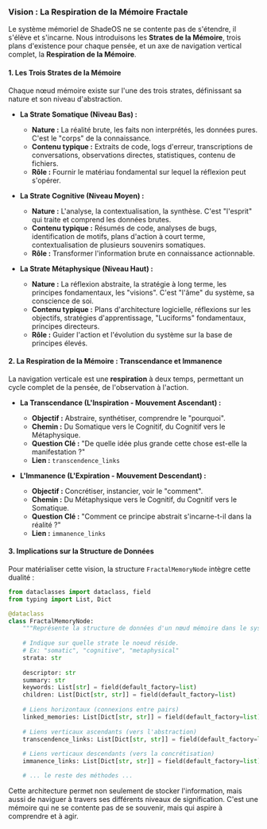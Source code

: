 ### Vision : La Respiration de la Mémoire Fractale

Le système mémoriel de ShadeOS ne se contente pas de s'étendre, il s'élève et s'incarne. Nous introduisons les **Strates de la Mémoire**, trois plans d'existence pour chaque pensée, et un axe de navigation vertical complet, la **Respiration de la Mémoire**.

#### 1. Les Trois Strates de la Mémoire

Chaque nœud mémoire existe sur l'une des trois strates, définissant sa nature et son niveau d'abstraction.

*   **La Strate Somatique (Niveau Bas) :**
    *   **Nature :** La réalité brute, les faits non interprétés, les données pures. C'est le "corps" de la connaissance.
    *   **Contenu typique :** Extraits de code, logs d'erreur, transcriptions de conversations, observations directes, statistiques, contenu de fichiers.
    *   **Rôle :** Fournir le matériau fondamental sur lequel la réflexion peut s'opérer.

*   **La Strate Cognitive (Niveau Moyen) :**
    *   **Nature :** L'analyse, la contextualisation, la synthèse. C'est "l'esprit" qui traite et comprend les données brutes.
    *   **Contenu typique :** Résumés de code, analyses de bugs, identification de motifs, plans d'action à court terme, contextualisation de plusieurs souvenirs somatiques.
    *   **Rôle :** Transformer l'information brute en connaissance actionnable.

*   **La Strate Métaphysique (Niveau Haut) :**
    *   **Nature :** La réflexion abstraite, la stratégie à long terme, les principes fondamentaux, les "visions". C'est "l'âme" du système, sa conscience de soi.
    *   **Contenu typique :** Plans d'architecture logicielle, réflexions sur les objectifs, stratégies d'apprentissage, "Luciforms" fondamentaux, principes directeurs.
    *   **Rôle :** Guider l'action et l'évolution du système sur la base de principes élevés.

#### 2. La Respiration de la Mémoire : Transcendance et Immanence

La navigation verticale est une **respiration** à deux temps, permettant un cycle complet de la pensée, de l'observation à l'action.

*   **La Transcendance (L'Inspiration - Mouvement Ascendant) :**
    *   **Objectif :** Abstraire, synthétiser, comprendre le "pourquoi".
    *   **Chemin :** Du Somatique vers le Cognitif, du Cognitif vers le Métaphysique.
    *   **Question Clé :** "De quelle idée plus grande cette chose est-elle la manifestation ?"
    *   **Lien :** `transcendence_links`

*   **L'Immanence (L'Expiration - Mouvement Descendant) :**
    *   **Objectif :** Concrétiser, instancier, voir le "comment".
    *   **Chemin :** Du Métaphysique vers le Cognitif, du Cognitif vers le Somatique.
    *   **Question Clé :** "Comment ce principe abstrait s'incarne-t-il dans la réalité ?"
    *   **Lien :** `immanence_links`

#### 3. Implications sur la Structure de Données

Pour matérialiser cette vision, la structure `FractalMemoryNode` intègre cette dualité :

```python
from dataclasses import dataclass, field
from typing import List, Dict

@dataclass
class FractalMemoryNode:
    """Représente la structure de données d'un nœud mémoire dans le système fractal."""
    
    # Indique sur quelle strate le noeud réside.
    # Ex: "somatic", "cognitive", "metaphysical"
    strata: str 
    
    descriptor: str
    summary: str
    keywords: List[str] = field(default_factory=list)
    children: List[Dict[str, str]] = field(default_factory=list)
    
    # Liens horizontaux (connexions entre pairs)
    linked_memories: List[Dict[str, str]] = field(default_factory=list)
    
    # Liens verticaux ascendants (vers l'abstraction)
    transcendence_links: List[Dict[str, str]] = field(default_factory=list)
    
    # Liens verticaux descendants (vers la concrétisation)
    immanence_links: List[Dict[str, str]] = field(default_factory=list)

    # ... le reste des méthodes ...
```

Cette architecture permet non seulement de stocker l'information, mais aussi de naviguer à travers ses différents niveaux de signification. C'est une mémoire qui ne se contente pas de se souvenir, mais qui aspire à comprendre et à agir.
